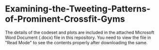# Examining-the-Tweeting-Patterns-of-Prominent-Crossfit-Gyms

The details of the codeset and plots are included in the attached Microsoft Word Document (.docx) file in this repository. 
You need to view the file in "Read Mode" to see the contents properly after downloading the same.
